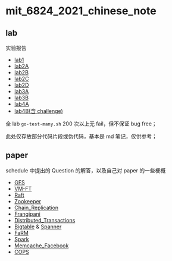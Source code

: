 # mit_6824_2021_chinese_note

## lab

实验报告

- [lab1](https://github.com/SwordHarry/mit_6.824_2021_note/blob/main/lab/lab1_mapreduce.md)
- [lab2A](https://github.com/SwordHarry/mit_6.824_2021_note/blob/main/lab/lab2A_leader_election.md)
- [lab2B](https://github.com/SwordHarry/mit_6.824_2021_note/blob/main/lab/lab2B_log_replication.md)
- [lab2C](https://github.com/SwordHarry/mit_6.824_2021_note/blob/main/lab/lab2C_persistence.md)
- [lab2D](https://github.com/SwordHarry/mit_6.824_2021_note/blob/main/lab/lab2D_log_compaction.md)
- [lab3A](https://github.com/SwordHarry/mit_6.824_2021_note/blob/main/lab/lab3A_kvraft.md)
- [lab3B](https://github.com/SwordHarry/mit_6.824_2021_note/blob/main/lab/lab3B_kvraft_with_snapshots.md)
- [lab4A](https://github.com/SwordHarry/mit_6.824_2021_note/blob/main/lab/lab4A_The_Shard_controller.md)
- [lab4B(含 challenge)](https://github.com/SwordHarry/mit_6.824_2021_note/blob/main/lab/lab4B_Sharded_KeyValue_Server.md)

全 lab `go-test-many.sh` 200 次以上无 fail，但不保证 bug free；

此处仅存放部分代码片段或伪代码，基本是 md 笔记，仅供参考；

## paper

schedule 中提出的 Question 的解答，以及自己对 paper 的一些梗概

- [GFS](https://github.com/SwordHarry/mit_6.824_2021_note/blob/main/question/GFS.md)
- [VM-FT](https://github.com/SwordHarry/mit_6.824_2021_note/blob/main/question/VM-FT.md)
- [Raft](https://github.com/SwordHarry/mit_6.824_2021_note/blob/main/question/Raft.md)
- [Zookeeper](https://github.com/SwordHarry/mit_6.824_2021_note/blob/main/question/Zookeeper.md)
- [Chain_Replication](https://github.com/SwordHarry/mit_6.824_2021_note/blob/main/question/Chain_Replication.md)
- [Frangipani](https://github.com/SwordHarry/mit_6.824_2021_note/blob/main/question/Frangipani.md)
- [Distributed_Transactions](https://github.com/SwordHarry/mit_6.824_2021_note/blob/main/question/Distributed_Transactions.md)
- [Bigtable](https://github.com/SwordHarry/mit_6.824_2021_note/blob/main/question/Bigtable.md) & [Spanner](https://github.com/SwordHarry/mit_6.824_2021_note/blob/main/question/Spanner.md)
- [FaRM](https://github.com/SwordHarry/mit_6.824_2021_note/blob/main/question/FaRM.md)
- [Spark](https://github.com/SwordHarry/mit_6.824_2021_note/blob/main/question/Spark.md)
- [Memcache_Facebook](https://github.com/SwordHarry/mit_6.824_2021_note/blob/main/question/Memcache_Facebook.md)
- [COPS](https://github.com/SwordHarry/mit_6.824_2021_note/blob/main/question/COPS.md)

